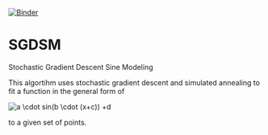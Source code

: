 [![Binder](https://mybinder.org/badge_logo.svg)](https://mybinder.org/v2/gh/LuanAdemi/SGDSM/master)
# SGDSM
Stochastic Gradient Descent Sine Modeling

This algortihm uses stochastic gradient descent and simulated annealing to fit a function in the general form of 

![a \cdot sin(b \cdot (x+c)) +d](https://render.githubusercontent.com/render/math?math=a%20%5Ccdot%20sin(b%20%5Ccdot%20(x%2Bc))%20%2Bd)

to a given set of points.
